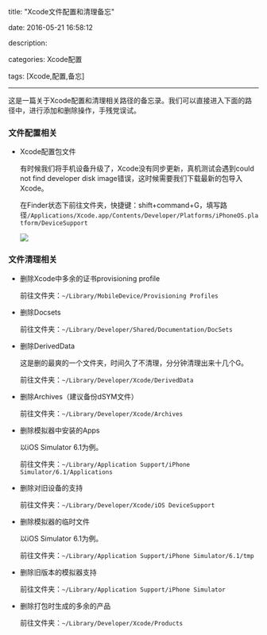 title: "Xcode文件配置和清理备忘"

date: 2016-05-21 16:58:12

description: 

categories: Xcode配置

tags: [Xcode,配置,备忘]

---

这是一篇关于Xcode配置和清理相关路径的备忘录。我们可以直接进入下面的路径中，进行添加和删除操作，手残党误试。

<!--more-->

### 文件配置相关

* Xcode配置包文件

	有时候我们将手机设备升级了，Xcode没有同步更新，真机测试会遇到could not find developer disk image错误，这时候需要我们下载最新的包导入Xcode。

	在Finder状态下前往文件夹，快捷键：shift+command+G，填写路径`/Applications/Xcode.app/Contents/Developer/Platforms/iPhoneOS.platform/DeviceSupport` 

	![](http://7pumug.com1.z0.glb.clouddn.com/%E9%85%8D%E7%BD%AEXcode%E5%8C%85.png)

### 文件清理相关

* 删除Xcode中多余的证书provisioning profile

	前往文件夹：`~/Library/MobileDevice/Provisioning Profiles`

* 删除Docsets

	前往文件夹：`~/Library/Developer/Shared/Documentation/DocSets`
	
* 删除DerivedData
    
    这是删的最爽的一个文件夹，时间久了不清理，分分钟清理出来十几个G。

	前往文件夹：`~/Library/Developer/Xcode/DerivedData`
	
* 删除Archives（建议备份dSYM文件）

	前往文件夹：`~/Library/Developer/Xcode/Archives`
	
* 删除模拟器中安装的Apps

    以iOS Simulator 6.1为例。

	前往文件夹：`~/Library/Application Support/iPhone Simulator/6.1/Applications`
	
* 删除对旧设备的支持

	前往文件夹：`~/Library/Developer/Xcode/iOS DeviceSupport`
	
* 删除模拟器的临时文件

    以iOS Simulator 6.1为例。

	前往文件夹：`~/Library/Application Support/iPhone Simulator/6.1/tmp`
	
* 删除旧版本的模拟器支持

	前往文件夹：`~/Library/Application Support/iPhone Simulator`
	
* 删除打包时生成的多余的产品

	前往文件夹：`~/Library/Developer/Xcode/Products`
